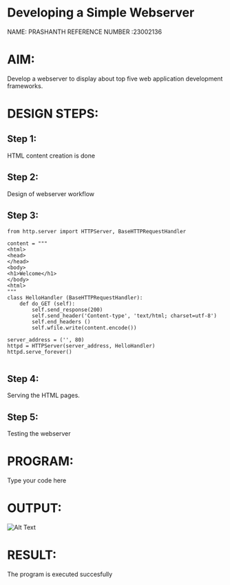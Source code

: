 # Developing a Simple Webserver
NAME: PRASHANTH
REFERENCE NUMBER :23002136

# AIM:

Develop a webserver to display about top five web application development frameworks.

# DESIGN STEPS:

## Step 1:

HTML content creation is done

## Step 2:

Design of webserver workflow

## Step 3:
``````
from http.server import HTTPServer, BaseHTTPRequestHandler

content = """
<html>
<head>
</head>
<body>
<h1>Welcome</h1>
</body>
<html>
"""
class HelloHandler (BaseHTTPRequestHandler): 
    def do_GET (self):
        self.send_response(200)
        self.send_header('Content-type', 'text/html; charset=utf-8')
        self.end_headers ()
        self.wfile.write(content.encode())  
        
server_address = ('', 80)
httpd = HTTPServer(server_address, HelloHandler)
httpd.serve_forever()
        

  ``````  


## Step 4:

Serving the HTML pages.

## Step 5:

Testing the webserver
# PROGRAM:
Type your code here
# OUTPUT:
![Alt Text](images\webserver1.png)


# RESULT:

The program is executed succesfully


[def]: images\webserver1.png